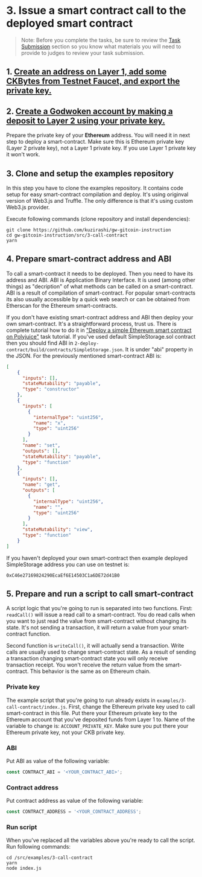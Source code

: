 # 3. Issue a smart contract call to the deployed smart contract

> Note: Before you complete the tasks, be sure to review the [Task Submission](#task-submission) section so you know what materials you will need to provide to judges to review your task submission.

## 1. [Create an address on Layer 1, add some CKBytes from Testnet Faucet, and export the private key.](../component-tutorials/10.setup.account.cli.md)
## 2. [Create a Godwoken account by making a deposit to Layer 2 using your private key.](../component-tutorials/11.layer2.deposit.md)

Prepare the private key of your **Ethereum** address. You will need it in next step to deploy a smart-contract. Make sure this is Ethereum private key (Layer 2 private key), not a Layer 1 private key. If you use Layer 1 private key it won't work.

## 3. Clone and setup the examples repository

In this step you have to clone the examples repository. It contains code setup for easy smart-contract compilation and deploy. It's using originval version of Web3.js and Truffle. The only difference is that it's using custom Web3.js provider.

Execute following commands (clone repository and install dependencies):

```
git clone https://github.com/kuzirashi/gw-gitcoin-instruction
cd gw-gitcoin-instruction/src/3-call-contract
yarn
```

## 4. Prepare smart-contract address and ABI

To call a smart-contract it needs to be deployed. Then you need to have its address and ABI. ABI is Application Binary Interface. It is used (among other things) as "decription" of what methods can be called on a smart-contract. ABI is a result of compilation of smart-contract. For popular smart-contracts its also usually accessible by a quick web search or can be obtained from Etherscan for the Ethereum smart-contracts.

If you don't have existing smart-contract address and ABI then deploy your own smart-contract. It's a straightforward process, trust us. There is complete tutorial how to do it in ["Deploy a simple Ethereum smart contract on Polyjuice"](./2.deploy.eth.contract.md) task tutorial. If you've used default SimpleStorage.sol contract then you should find ABI in `2-deploy-contract/build/contracts/SimpleStorage.json`. It is under "abi" property in the JSON. For the previously mentioned smart-contract ABI is:
```JSON
[
    {
      "inputs": [],
      "stateMutability": "payable",
      "type": "constructor"
    },
    {
      "inputs": [
        {
          "internalType": "uint256",
          "name": "x",
          "type": "uint256"
        }
      ],
      "name": "set",
      "outputs": [],
      "stateMutability": "payable",
      "type": "function"
    },
    {
      "inputs": [],
      "name": "get",
      "outputs": [
        {
          "internalType": "uint256",
          "name": "",
          "type": "uint256"
        }
      ],
      "stateMutability": "view",
      "type": "function"
    }
]
```

If you haven't deployed your own smart-contract then example deployed SimpleStorage address you can use on testnet is:
```
0xC46e27169824290EcaEf6E14503C1a6DE72d41B0
```

## 5. Prepare and run a script to call smart-contract

A script logic that you're going to run is separated into two functions. First: `readCall()` will issue a read call to a smart-contract. You do read calls when you want to just read the value from smart-contract without changing its state. It's not sending a transaction, it will return a value from your smart-contract function.

Second function is `writeCall()`, it will actually send a transaction. Write calls are usually used to change smart-contract state. As a result of sending a transaction changing smart-contract state you will only receive transaction receipt. You won't receive the return value from the smart-contract. This behavior is the same as on Ethereum chain.

### Private key

The example script that you're going to run already exists in `examples/3-call-contract/index.js`. First, change the Ethereum private key used to call smart-contract in this file. Put there your Ethereum private key to the Ethereum account that you've deposited funds from Layer 1 to. Name of the variable to change is: `ACCOUNT_PRIVATE_KEY`. Make sure you put there your Ethereum private key, not your CKB private key.

### ABI

Put ABI as value of the following variable:
```js
const CONTRACT_ABI = '<YOUR_CONTRACT_ABI>';
```

### Contract address

Put contract address as value of the following variable:
```js
const CONTRACT_ADDRESS = '<YOUR_CONTRACT_ADDRESS';
```

### Run script

When you've replaced all the variables above you're ready to call the script. Run following commands:
```
cd /src/examples/3-call-contract
yarn
node index.js
```